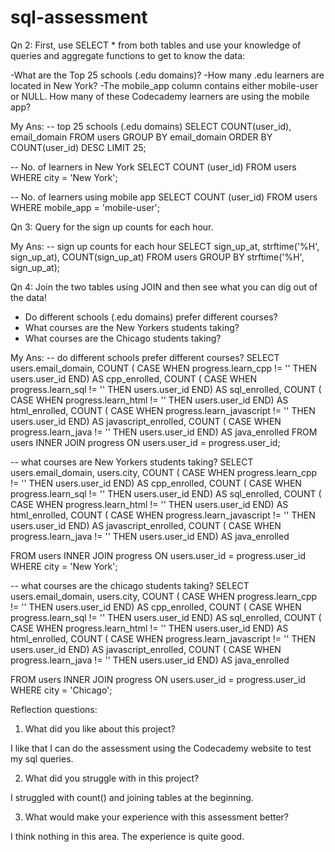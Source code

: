 # sql-assessment

Qn 2: First, use SELECT * from both tables and use your knowledge of queries and aggregate functions to get to know the data:

-What are the Top 25 schools (.edu domains)?
-How many .edu learners are located in New York?
-The mobile_app column contains either mobile-user or NULL. How many of these Codecademy learners are using the mobile app?

My Ans:
-- top 25 schools (.edu domains)
SELECT COUNT(user_id), email_domain 
FROM users 
GROUP BY email_domain
ORDER BY COUNT(user_id) DESC
LIMIT 25;

-- No. of learners in New York
SELECT COUNT (user_id) FROM users
WHERE city = 'New York';

-- No. of learners using mobile app
SELECT COUNT (user_id) FROM users
WHERE mobile_app = 'mobile-user';

Qn 3: Query for the sign up counts for each hour.

My Ans:
-- sign up counts for each hour
SELECT sign_up_at, strftime('%H', sign_up_at), 
COUNT(sign_up_at)
FROM users
GROUP BY strftime('%H', sign_up_at);

Qn 4: Join the two tables using JOIN and then see what you can dig out of the data!

- Do different schools (.edu domains) prefer different courses?
- What courses are the New Yorkers students taking?
- What courses are the Chicago students taking?

My Ans:
-- do different schools prefer different courses?
SELECT users.email_domain, 
COUNT (
  CASE
    WHEN progress.learn_cpp != ''
      THEN users.user_id END) AS cpp_enrolled,
COUNT (
  CASE 
    WHEN progress.learn_sql != ''
      THEN users.user_id END) AS sql_enrolled,
COUNT (
  CASE 
    WHEN progress.learn_html != ''
      THEN users.user_id END) AS html_enrolled,
COUNT (
  CASE 
    WHEN progress.learn_javascript != ''
      THEN users.user_id END) AS javascript_enrolled,
COUNT (
  CASE 
    WHEN progress.learn_java != ''
      THEN users.user_id END) AS java_enrolled
FROM users INNER JOIN progress 
ON users.user_id = progress.user_id;

-- what courses are New Yorkers students taking?
SELECT users.email_domain, users.city,
COUNT (
  CASE
    WHEN progress.learn_cpp != ''
      THEN users.user_id END) AS cpp_enrolled,
COUNT (
  CASE
    WHEN progress.learn_sql != ''
      THEN users.user_id END) AS sql_enrolled,
COUNT (
  CASE
    WHEN progress.learn_html != ''
      THEN users.user_id END) AS html_enrolled,
COUNT (
  CASE
    WHEN progress.learn_javascript != ''
      THEN users.user_id END) AS javascript_enrolled,
COUNT (
  CASE
    WHEN progress.learn_java != ''
      THEN users.user_id END) AS java_enrolled

FROM users INNER JOIN progress 
ON users.user_id = progress.user_id
WHERE city = 'New York';

-- what courses are the chicago students taking?
SELECT users.email_domain, users.city,
COUNT (
  CASE
    WHEN progress.learn_cpp != ''
      THEN users.user_id END) AS cpp_enrolled,
COUNT (
  CASE
    WHEN progress.learn_sql != ''
      THEN users.user_id END) AS sql_enrolled,
COUNT (
  CASE
    WHEN progress.learn_html != ''
      THEN users.user_id END) AS html_enrolled,
COUNT (
  CASE
    WHEN progress.learn_javascript != ''
      THEN users.user_id END) AS javascript_enrolled,
COUNT (
  CASE
    WHEN progress.learn_java != ''
      THEN users.user_id END) AS java_enrolled

FROM users INNER JOIN progress 
ON users.user_id = progress.user_id
WHERE city = 'Chicago';


Reflection questions:

1. What did you like about this project?

I like that I can do the assessment using the Codecademy website to test my sql queries.

2. What did you struggle with in this project?

I struggled with count() and joining tables at the beginning. 

3. What would make your experience with this assessment better?

I think nothing in this area. The experience is quite good.

